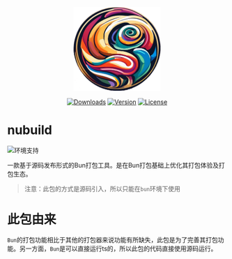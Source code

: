 <p align="center"><a href="https://github.com/renzp94/nubuild" target="_blank" rel="noopener noreferrer"><img width="200" src="./logo.png" alt="nubuild logo"></a></p>
<p align="center">
  <a href="https://npmcharts.com/compare/@nubuild/core?minimal=true"><img src="https://img.shields.io/npm/dm/@nubuild/core.svg?sanitize=true" alt="Downloads"></a>
  <a href="https://www.npmjs.com/package/@nubuild/core"><img src="https://img.shields.io/npm/v/@nubuild/core.svg?sanitize=true" alt="Version"></a>
  <a href="https://www.npmjs.com/package/@nubuild/core"><img src="https://img.shields.io/badge/license-MIT-green" alt="License"></a>
</p>

# nubuild

![环境支持](https://img.shields.io/badge/支持环境-Bun-blue)

一款基于源码发布形式的Bun打包工具。是在Bun打包基础上优化其打包体验及打包生态。

> 注意：此包的方式是源码引入，所以只能在`bun`环境下使用

# 此包由来

`Bun`的打包功能相比于其他的打包器来说功能有所缺失，此包是为了完善其打包功能。另一方面，`Bun`是可以直接运行ts的，所以此包的代码直接使用源码运行。